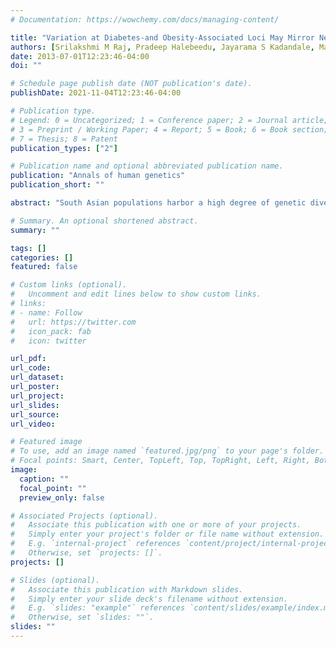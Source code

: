 ```yaml
---
# Documentation: https://wowchemy.com/docs/managing-content/

title: "Variation at Diabetes‐and Obesity‐Associated Loci May Mirror Neutral Patterns of Human Population Diversity and Diabetes Prevalence in India"
authors: [Srilakshmi M Raj, Pradeep Halebeedu, Jayarama S Kadandale, Marta Mirazon Lahr, Irene Gallego Romero, Jamuna R Yadhav, Mircea Iliescu, Niraj Rai, Federica Crivellaro, Gyaneshwer Chaubey, Richard Villems, Kumarasamy Thangaraj, Kalappagowda Muniyappa, H Sharat Chandra, Toomas Kivisild]
date: 2013-07-01T12:23:46-04:00
doi: ""

# Schedule page publish date (NOT publication's date).
publishDate: 2021-11-04T12:23:46-04:00

# Publication type.
# Legend: 0 = Uncategorized; 1 = Conference paper; 2 = Journal article;
# 3 = Preprint / Working Paper; 4 = Report; 5 = Book; 6 = Book section;
# 7 = Thesis; 8 = Patent
publication_types: ["2"]

# Publication name and optional abbreviated publication name.
publication: "Annals of human genetics"
publication_short: ""

abstract: "South Asian populations harbor a high degree of genetic diversity, due in part to demographic history. Two studies on genome-wide variation in Indian populations have shown that most Indian populations show varying degrees of admixture between ancestral north Indian and ancestral south Indian components. As a result of this structure, genetic variation in India appears to follow a geographic cline. Similarly, Indian populations seem to show detectable differences in diabetes and obesity prevalence between different geographic regions of the country. We tested the hypothesis that genetic variation at diabetes- and obesity-associated loci may be potentially related to different genetic ancestries. We genotyped 2977 individuals from 61 populations across India for 18 SNPs in genes implicated in T2D and obesity. We examined patterns of variation in allele frequency across different geographical gradients and considered state of origin and language affiliation. Our results show that most of the 18 SNPs show no significant correlation with latitude, the geographic cline reported in previous studies, or by language family. Exceptions include KCNQ1 with latitude and THADA and JAK1 with language, which suggests that genetic variation at previously ascertained diabetes-associated loci may only partly mirror geographic patterns of genome-wide diversity in Indian populations."

# Summary. An optional shortened abstract.
summary: ""

tags: []
categories: []
featured: false

# Custom links (optional).
#   Uncomment and edit lines below to show custom links.
# links:
# - name: Follow
#   url: https://twitter.com
#   icon_pack: fab
#   icon: twitter

url_pdf:
url_code:
url_dataset:
url_poster:
url_project:
url_slides:
url_source:
url_video:

# Featured image
# To use, add an image named `featured.jpg/png` to your page's folder. 
# Focal points: Smart, Center, TopLeft, Top, TopRight, Left, Right, BottomLeft, Bottom, BottomRight.
image:
  caption: ""
  focal_point: ""
  preview_only: false

# Associated Projects (optional).
#   Associate this publication with one or more of your projects.
#   Simply enter your project's folder or file name without extension.
#   E.g. `internal-project` references `content/project/internal-project/index.md`.
#   Otherwise, set `projects: []`.
projects: []

# Slides (optional).
#   Associate this publication with Markdown slides.
#   Simply enter your slide deck's filename without extension.
#   E.g. `slides: "example"` references `content/slides/example/index.md`.
#   Otherwise, set `slides: ""`.
slides: ""
---
```

